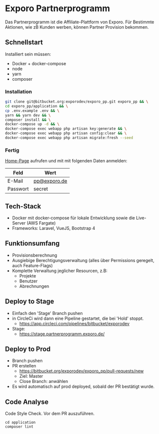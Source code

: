 # Exporo Partnerprogramm

Das Partnerprogramm ist die Affiliate-Plattform von Exporo.
Für Bestimmte Aktionen, wie zB Kunden werben, können Partner Provision bekommen.

## Schnellstart
Installiert sein müssen:
- Docker + docker-compose
- node
- yarn
- composer

### Installation
```sh
git clone git@bitbucket.org:exporodev/exporo_pp.git exporo_pp && \
cd exporo_pp/application && \
cp .env.example .env && \
yarn && yarn dev && \
composer install && \
docker-compose up -d && \
docker-compose exec webapp php artisan key:generate && \
docker-compose exec webapp php artisan config:clear && \
docker-compose exec webapp php artisan migrate:fresh --seed
```

### Fertig
[Home-Page](https://localhost/home) aufrufen und mit mit folgenden Daten anmelden:

Feld     | Wert
---------|--------------
E-Mail   | pp@exporo.de
Passwort | secret

## Tech-Stack
- Docker mit docker-compose für lokale Entwicklung sowie die Live-Server (AWS Fargate)
- Frameworks: Laravel, VueJS, Bootstrap 4

## Funktionsumfang
- Provisionsberechnung
- Ausgiebige Berechtigungsverwaltung (alles über Permissions geregelt, auch Feature-Flags)
- Komplette Verwaltung jeglicher Resourcen, z.B:
  - Projekte
  - Benutzer
  - Abrechnungen
  
## Deploy to Stage
- Einfach den 'Stage' Branch pushen
- in CircleCi wird dann eine Pipeline gestartet, die bei 'Hold' stoppt.
    - https://app.circleci.com/pipelines/bitbucket/exporodev
- Stage:
    - https://stage.partnerprogramm.exporo.de/ 
    
## Deploy to Prod
- Branch pushen
- PR erstellen  
    - https://bitbucket.org/exporodev/exporo_pp/pull-requests/new
    - Ziel: Master
    - Close Branch: anwählen
- Es wird automatisch auf prod deployed, sobald der PR bestätigt wurde.  
 
## Code Analyse
Code Style Check. Vor dem PR auszuführen.
```
cd application
composer lint
```
